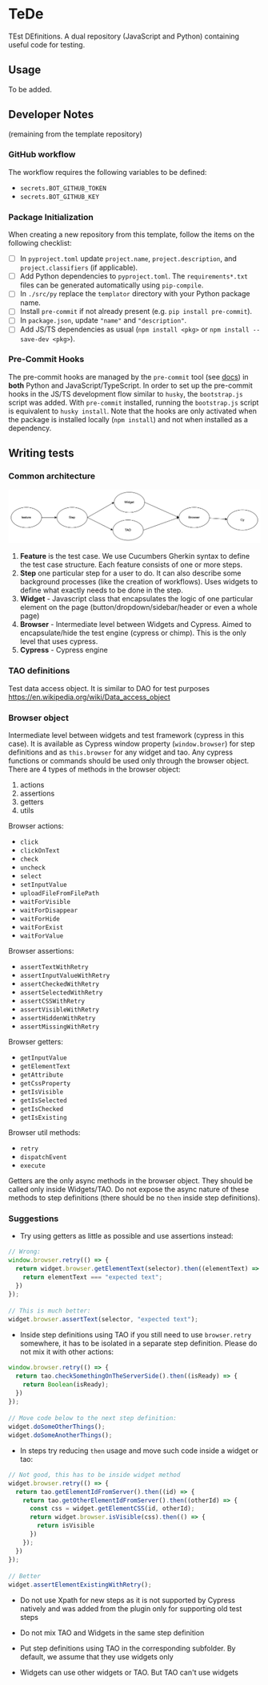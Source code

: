 # TeDe

TEst DEfinitions. A dual repository (JavaScript and Python) containing useful code for testing.

## Usage

To be added.

## Developer Notes

(remaining from the template repository)

### GitHub workflow

The workflow requires the following variables to be defined:

- `secrets.BOT_GITHUB_TOKEN`
- `secrets.BOT_GITHUB_KEY`

### Package Initialization

When creating a new repository from this template, follow the items on the following checklist:

- [ ] In `pyproject.toml` update `project.name`, `project.description`, and `project.classifiers`
        (if applicable).
- [ ] Add Python dependencies to `pyproject.toml`. The `requirements*.txt` files can be generated
        automatically using `pip-compile`.
- [ ] In `./src/py` replace the `templator` directory with your Python package name.
- [ ] Install `pre-commit` if not already present (e.g. `pip install pre-commit`).
- [ ] In `package.json`, update `"name"` and `"description"`.
- [ ] Add JS/TS dependencies as usual (`npm install <pkg>` or `npm install --save-dev <pkg>`).

### Pre-Commit Hooks

The pre-commit hooks are managed by the `pre-commit` tool (see [docs](https://pre-commit.com/)) in **both** Python
and JavaScript/TypeScript. In order to set up the pre-commit hooks in the JS/TS development flow similar to `husky`,
the `bootstrap.js` script was added. With `pre-commit` installed, running the `bootstrap.js` script is equivalent
to `husky install`. Note that the hooks are only activated when the package is installed locally (`npm install`)
and not when installed as a dependency.

## Writing tests

### Common architecture

![architecture](image.png)

1. **Feature** is the test case. We use Cucumbers Gherkin syntax to define the test case structure. Each feature consists of one or more steps.
2. **Step** one particular step for a user to do. It can also describe some background processes (like the creation of workflows). Uses widgets to define what exactly needs to be done in the step.
3. **Widget** - Javascript class that encapsulates the logic of one particular element on the page (button/dropdown/sidebar/header or even a whole page)
4. **Browser** - Intermediate level between Widgets and Cypress. Aimed to encapsulate/hide the test engine (cypress or chimp). This is the only level that uses cypress.
5. **Cypress** - Cypress engine

### TAO definitions

Test data access object. It is similar to DAO for test purposes <https://en.wikipedia.org/wiki/Data_access_object>

### Browser object

Intermediate level between widgets and test framework (cypress in this case).
It is available as Cypress window property (`window.browser`) for step definitions and as `this.browser` for any widget and tao.
Any cypress functions or commands should be used only through the browser object.
There are 4 types of methods in the browser object:

1. actions
2. assertions
3. getters
4. utils

Browser actions:

- `click`
- `clickOnText`
- `check`
- `uncheck`
- `select`
- `setInputValue`
- `uploadFileFromFilePath`
- `waitForVisible`
- `waitForDisappear`
- `waitForHide`
- `waitForExist`
- `waitForValue`

Browser assertions:

- `assertTextWithRetry`
- `assertInputValueWithRetry`
- `assertCheckedWithRetry`
- `assertSelectedWithRetry`
- `assertCSSWithRetry`
- `assertVisibleWithRetry`
- `assertHiddenWithRetry`
- `assertMissingWithRetry`

Browser getters:

- `getInputValue`
- `getElementText`
- `getAttribute`
- `getCssProperty`
- `getIsVisible`
- `getIsSelected`
- `getIsChecked`
- `getIsExisting`

Browser util methods:

- `retry`
- `dispatchEvent`
- `execute`

Getters are the only async methods in the browser object. They should be called only inside Widgets/TAO.
Do not expose the async nature of these methods to step definitions (there should be no `then` inside step definitions).

### Suggestions

- Try using getters as little as possible and use assertions instead:

```js
// Wrong:
window.browser.retry(() => {
  return widget.browser.getElementText(selector).then((elementText) => {
    return elementText === "expected text";
  })
});

// This is much better: 
widget.browser.assertText(selector, "expected text");
```

- Inside step definitions using TAO if you still need to use `browser.retry` somewhere, it has to be isolated in a separate step definition. Please do not mix it with other actions:

```js
window.browser.retry(() => {
  return tao.checkSomethingOnTheServerSide().then((isReady) => {
    return Boolean(isReady);
  })
});

// Move code below to the next step definition:
widget.doSomeOtherThings();
widget.doSomeAnotherThings();
```

- In steps try reducing `then` usage and move such code inside a widget or tao:

```js
// Not good, this has to be inside widget method
widget.browser.retry(() => {
  return tao.getElementIdFromServer().then((id) => {
    return tao.getOtherElementIdFromServer().then((otherId) => {
      const css = widget.getElementCSS(id, otherId);
      return widget.browser.isVisible(css).then(() => {
        return isVisible
      })
    });
  })
});

// Better
widget.assertElementExistingWithRetry();
```

- Do not use Xpath for new steps as it is not supported by Cypress natively and was added from the plugin only for supporting old test steps

- Do not mix TAO and Widgets in the same step definition

- Put step definitions using TAO in the corresponding subfolder. By default, we assume that they use widgets only

- Widgets can use other widgets or TAO. But TAO can't use widgets
